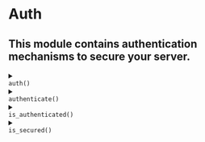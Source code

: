 # Auth
## This module contains authentication mechanisms to secure your server.
<details>
<summary>
<code>
auth()
</code>
</summary>
<br/>
<div style='padding: 10px; border-radius: 5px; border-style: solid; border-color: white'>
 Get authentication credentials from the client.

 # Effective smtp stage

 `authenticate` only.

 # Return

 * `Credentials` - the credentials of the client.

 # Example
 ```js
 #{
     authenticate: [
        action "log info" || log("info", `${auth()}`),
     ]
 }
 ```

 

</div>
<br/>
</details>
<details>
<summary>
<code>
authenticate()
</code>
</summary>
<br/>
<div style='padding: 10px; border-radius: 5px; border-style: solid; border-color: white'>
 Process the SASL authentication mechanism.

 The current implementation support "PLAIN" mechanism, and will call the
 `testsaslauthd` program to check the credentials.

 The credentials will be verified depending on the mode of `saslauthd`.

 A native implementation will be provided in the future.

 

</div>
<br/>
</details>
<details>
<summary>
<code>
is_authenticated()
</code>
</summary>
<br/>
<div style='padding: 10px; border-radius: 5px; border-style: solid; border-color: white'>
 Check if the client is authenticated.

 # Effective smtp stage

 `authenticate` only.

 # Return

 * `bool` - true if the client succeeded to authenticate itself, false otherwise.

 # Example
 ```js
 #{
     authenticate: [
        action "log info" || log("info", `${is_authenticated()}`),
     ]
 }
 ```

 

</div>
<br/>
</details>
<details>
<summary>
<code>
is_secured()
</code>
</summary>
<br/>
<div style='padding: 10px; border-radius: 5px; border-style: solid; border-color: white'>
 Check if the client's connexion was secure.

 # Effective smtp stage

 `authenticate` only.

 # Return

 * `bool` - true if the client securely connected with the auth protocol, false otherwise.

 # Example
 ```js
 #{
     authenticate: [
        action "log info" || log("info", `${is_secured()}`),
     ]
 }
 ```

 

</div>
<br/>
</details>